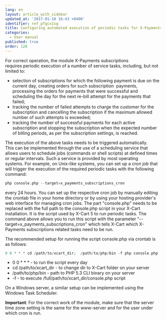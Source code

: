 ```yaml
---
lang: en
layout: article_with_sidebar
updated_at: '2017-01-10 16:43 +0400'
identifier: ref_pTgcx1sg
title: Configuring automated execution of periodic tasks for X-Payments subscriptions
categories:
  - User manual
published: true
order: 120
---
```



For correct operation, the module X-Payments subscriptions requires periodic execution of a number of service tasks, including, but not limited to:

*   selection of subscriptions for which the following payment is due on the current day, creating orders for such subscription  payments, processing the orders for payments that were successful and scheduling the day for the next re-bill attempt for the payments that failed;
*   tracking the number of failed attempts to charge the customer for the subscription and cancelling the subscription if the maximum allowed number of such attempts is exceeded;
*   tracking the number of successful payments for each active subscription and stopping the subscription when the expected number of billing periods, as per the subscription settings, is reached.

The execution of the above tasks needs to be triggered automatically. This can be implemented through the use of a scheduling service that allows users to schedule jobs (commands or shell scripts) at defined times or regular intervals. Such a service is provided by most operating systems. For example, on Unix-like systems, you can set up a cron job that will trigger the execution of the required periodic tasks with the following command: 

```php
php console.php --target=x_payments_subscriptions_cron
```

every 24 hours. You can set up the respective cron job by manually editing the crontab file in your home directory or by using your hosting provider's web interface for managing cron jobs. The part "console.php" needs to be replaced with the full path to the console.php script in your X-Cart installation. It is the script used by X-Cart 5 to run periodic tasks. The command above allows you to run this script with the parameter "--target=x_payments_subscriptions_cron" which tells X-Cart which X-Payments subscriptions related tasks need to be run.

The recommended setup for running the script console.php via crontab is as follows:

```php
0 0 * * * cd /path/to/xcart_dir;  /path/to/php/bin -f php console.php --target=x_payments_subscriptions_cron
```

*   0 0 * * * - to run the script every day
*   cd /path/to/xcart_dir - to change dir to X-Cart folder on your server
*   /path/to/php/bin - path to PHP 5.3 CLI binary on your server
*   -f - to execute /full/path/to/xcart_dir/console.php script

On a Windows server, a similar setup can be implemented using the Windows Task Scheduler.

**Important**: For the correct work of the module, make sure that the server time zone setting is the same for the www-server and for the user under which cron is run.

